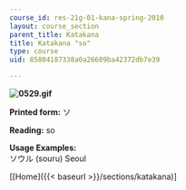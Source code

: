 ```yaml
---
course_id: res-21g-01-kana-spring-2010
layout: course_section
parent_title: Katakana
title: Katakana "so"
type: course
uid: 85804187338a0a26609ba42372db7e39

---
```


**![0529.gif](/coursemedia/res-21g-01-kana-spring-2010/ff60cd42467e20e75d68eef2348f56ee_0529.gif)**

**Printed form:** ソ

**Reading:** so

**Usage Examples:**  
ソウル (souru) Seoul

\[[Home]({{< baseurl >}}/sections/katakana)\]